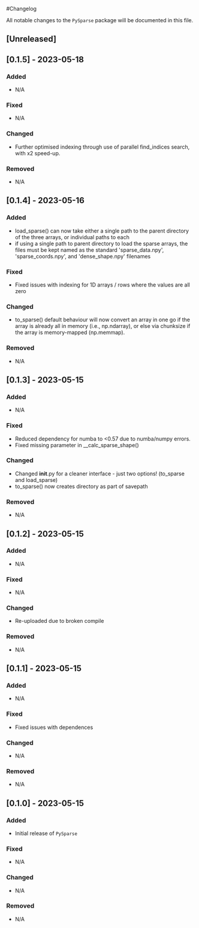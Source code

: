 #Changelog

All notable changes to the `PySparse` package will be documented in this file.

## [Unreleased]

## [0.1.5] - 2023-05-18

### Added
- N/A

### Fixed
- N/A

### Changed
- Further optimised indexing through use of parallel find_indices search, with x2 speed-up.

### Removed
- N/A

## [0.1.4] - 2023-05-16

### Added
- load_sparse() can now take either a single path to the parent directory of the three arrays, or individual paths to each
- if using a single path to parent directory to load the sparse arrays, the files must be kept named as the standard 'sparse_data.npy', 'sparse_coords.npy', and 'dense_shape.npy' filenames

### Fixed
- Fixed issues with indexing for 1D arrays / rows where the values are all zero

### Changed
- to_sparse() default behaviour will now convert an array in one go if the array is already all in memory (i.e., np.ndarray), or else via chunksize if the array is memory-mapped (np.memmap).

### Removed
- N/A


## [0.1.3] - 2023-05-15

### Added
- N/A

### Fixed
- Reduced dependency for numba to <0.57 due to numba/numpy errors.
- Fixed missing parameter in __calc_sparse_shape()

### Changed
- Changed __init__.py for a cleaner interface - just two options! (to_sparse and load_sparse)
- to_sparse() now creates directory as part of savepath

### Removed
- N/A

## [0.1.2] - 2023-05-15

### Added
- N/A

### Fixed
- N/A

### Changed
- Re-uploaded due to broken compile

### Removed
- N/A

## [0.1.1] - 2023-05-15

### Added
- N/A

### Fixed
- Fixed issues with dependences

### Changed
- N/A

### Removed
- N/A

## [0.1.0] - 2023-05-15

### Added
- Initial release of `PySparse`

### Fixed
- N/A

### Changed
- N/A

### Removed
- N/A
